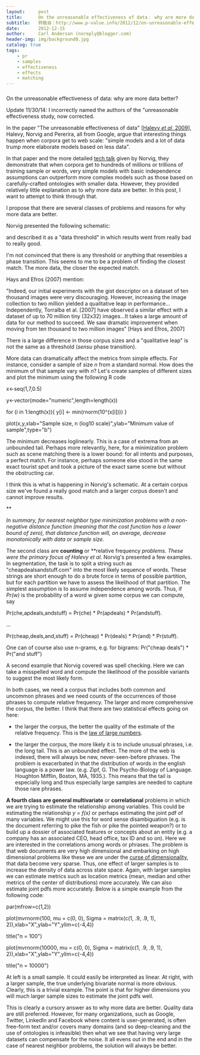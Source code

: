 ```yaml
---
layout:     post
title:      On the unreasonable effectiveness of data： why are more data better?
subtitle:   转载自：http://www.p-value.info/2012/12/on-unreasonable-effectiveness-of-data.html
date:       2012-12-15
author:     Carl Anderson (noreply@blogger.com)
header-img: img/background0.jpg
catalog: true
tags:
    - pr
    - samples
    - effectiveness
    - effects
    - matching
---
```













### 
On the unreasonable effectiveness of data: why are more data better?



Update 11/30/14: I incorrectly named the authors of the "unreasonable effectiveness study, now corrected.

In the paper "The unreasonable effectiveness of data" [[Halevy *et al*, 2009](http://www.csee.wvu.edu/~gidoretto/courses/2011-fall-cp/reading/TheUnreasonable%20EffectivenessofData_IEEE_IS2009.pdf)], Halevy, Norvig and Pererira, all from Google, argue that interesting things happen when corpora get to web scale:
"simple models and a lot of data trump more elaborate models based on less data".

In that paper and the more detailed [tech talk](http://www.youtube.com/watch?v=yvDCzhbjYWs) given by Norvig, they demonstrate that when corpora get to hundreds of millions or trillions of training sample or words, very simple models with basic independence assumptions can outperform more complex models such as those based on carefully-crafted ontologies with smaller data. However, they provided relatively little explanation as to *why* more data are better. In this post, I want to attempt to think through that. 




I propose that there are several classes of problems and reasons for why more data are better. 











Norvig presented the following schematic: 





and described it as a "data threshold" in which results went from really bad to really good.





I'm not convinced that there is any threshold or anything that resembles a phase transition. This seems to me to be a problem of finding the closest match. The more data, the closer the expected match.





Hays and Efros (2007) mention:

> 
"Indeed, our initial experiments with the gist descriptor on a dataset of ten thousand images were very discouraging. However, increasing the image collection to two million yielded a qualitative leap in performance... Independently, Torralba et al. [2007] have observed a similar effect with a dataset of up to 70 million tiny (32x32) images...It takes a large amount of data for our method to succeed. We saw dramatic improvement when moving from ten thousand to two million images" [Hays and Efros, 2007]


There is a large difference in those corpus sizes and a "qualitative leap" is not the same as a threshold (*sensu* phase transition).





More data can dramatically affect the metrics from simple effects. For instance, consider a sample of size *n* from a standard normal. How does the minimum of that sample vary with *n*? Let's create samples of different sizes and plot the minimum using the following R code





x<-seq(1,7,0.5)


y<-vector(mode="numeric",length=length(x))


for (i in 1:length(x)){ y[i] <- min(rnorm(10^(x[i]))) }


plot(x,y,xlab="Sample size, n (log10 scale)",ylab="Minimum value of sample",type="b")





The minimum decreases loglinearly. This is a case of extrema from an unbounded tail. Perhaps more relevantly, here, for a minimization problem such as scene matching there is a lower bound: for all intents and purposes, a perfect match. For instance, perhaps someone else stood in the same exact tourist spot and took a picture of the exact same scene but without the obstructing car. 





I think this is what is happening in Norvig's schematic. At a certain corpus size we've found a really good match and a larger corpus doesn't and cannot improve results.


**


*In summary, for nearest neighbor type minimization problems with a non-negative distance function (meaning that the cost function has a lower bound of zero), that distance function will, on average, decrease monotonically with data or sample size.* 





The second class are **counting** or **relative frequency **problems. These were the primary focus of Halevy* et al.* Norvig's presented a few examples. In segmentation, the task is to split a string such as "cheapdealsandstuff.com" into the most likely sequence of words. These strings are short enough to do a brute force in terms of possible partition, but for each partition we have to assess the likelihood of that partition. The simplest assumption is to assume independence among words. Thus, if *Pr(w)* is the probability of a word w given some corpus we can compute, say





Pr(che,apdeals,andstuff) = Pr(che) * Pr(apdeals) * Pr(andstuff).


...


Pr(cheap,deals,and,stuff) = Pr(cheap) * Pr(deals) * Pr(and) * Pr(stuff).





One can of course also use n-grams, e.g. for bigrams: Pr("cheap deals") * Pr("and stuff")





A second example that Norvig covered was spell checking. Here we can take a misspelled word and compute the likelihood of the possible variants to suggest the most likely form. 





In both cases, we need a corpus that includes both common and uncommon phrases and we need counts of the occurrences of those phrases to compute relative frequency. The larger and more comprehensive the corpus, the better. I think that there are two statistical effects going on here:

- the larger the corpus, the better the quality of the estimate of the relative frequency. This is the [law of large numbers](http://en.wikipedia.org/wiki/Law_of_large_numbers).

- the larger the corpus, the more likely it is to include unusual phrases, i.e. the long tail. This is an unbounded effect. The more of the web is indexed, there will always be new, never-seen-before phrases. The problem is exacerbated in that the distribution of words in the english language is a power law. (e.g. Zipf, G. The Psycho-Biology of Language. Houghton Mifflin, Boston, MA, 1935.). This means that the tail is especially long and thus especially large samples are needed to capture those rare phrases.



**A fourth class are general multivariate** or **correlational** problems in which we are trying to estimate the relationship among variables. This could be estimating the relationship *y = f(x)* or perhaps estimating the joint pdf of many variables. We might use this for word sense disambiguation (e.g. is the document referring to pike the fish or pike the pointed weapon?) or to build up a dossier of associated features or concepts about an entity (e.g. a company has an associated CEO, head office, tax ID and so on). Here we are interested in the correlations among words or phrases. The problem is that web documents are very high dimensional and embarking on high dimensional problems like these we are under the [curse of dimensionality](http://en.wikipedia.org/wiki/Curse_of_dimensionality), that data become very sparse. Thus, one effect of larger samples is to increase the density of data across state space. Again, with larger samples we can estimate metrics such as location metrics (mean, median and other metrics of the center of distributions) more accurately. We can also estimate joint pdfs more accurately. Below is a simple example from the following code:





par(mfrow=c(1,2))


plot(mvrnorm(100, mu = c(0, 0), Sigma = matrix(c(1, .9, .9, 1), 2)),xlab="X",ylab="Y",ylim=c(-4,4))


title("n = 100")


plot(mvrnorm(10000, mu = c(0, 0), Sigma = matrix(c(1, .9, .9, 1), 2)),xlab="X",ylab="Y",ylim=c(-4,4))


title("n = 10000")



At left is a small sample. It could easily be interpreted as linear. At right, with a larger sample, the true underlying bivariate normal is more obvious. Clearly, this is a trivial example. The point is that for higher dimensions you will much larger sample sizes to estimate the joint pdfs well.





This is clearly a cursory answer as to why more data are better. Quality data are still preferred. However, for many organizations, such as Google, Twitter, LinkedIn and Facebook where content is user-generated, is often free-form text and/or covers many domains (and so deep-cleaning and the use of ontologies is infeasible) then what we see that having very large datasets can compensate for the noise. It all evens out in the end and in the case of nearest neighbor problems, the solution will always be better.














